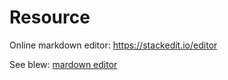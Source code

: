 Resource
=====

Online markdown editor: https://stackedit.io/editor 


See blew:
[mardown editor](https://stackedit.io/editor)

